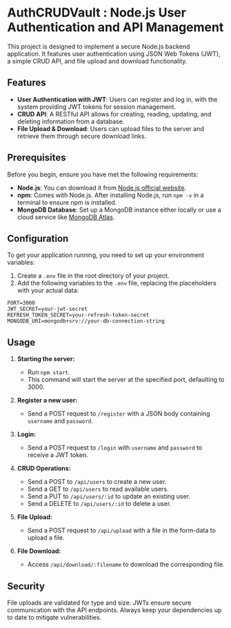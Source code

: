 # AuthCRUDVault : Node.js User Authentication and API Management

This project is designed to implement a secure Node.js backend application. It features user authentication using JSON Web Tokens (JWT), a simple CRUD API, and file upload and download functionality.

## Features

- **User Authentication with JWT**: Users can register and log in, with the system providing JWT tokens for session management.
- **CRUD API**: A RESTful API allows for creating, reading, updating, and deleting information from a database.
- **File Upload & Download**: Users can upload files to the server and retrieve them through secure download links.

## Prerequisites

Before you begin, ensure you have met the following requirements:

- **Node.js**: You can download it from [Node.js official website](https://nodejs.org/).
- **npm**: Comes with Node.js. After installing Node.js, run `npm -v` in a terminal to ensure npm is installed.
- **MongoDB Database**: Set up a MongoDB instance either locally or use a cloud service like [MongoDB Atlas](https://www.mongodb.com/atlas/database).

## Configuration

To get your application running, you need to set up your environment variables:

1. Create a `.env` file in the root directory of your project.
2. Add the following variables to the `.env` file, replacing the placeholders with your actual data:

```env
PORT=3000
JWT_SECRET=your-jwt-secret
REFRESH_TOKEN_SECRET=your-refresh-token-secret
MONGODB_URI=mongodb+srv://your-db-connection-string
```

## Usage

1. **Starting the server:**
   - Run `npm start`.
   - This command will start the server at the specified port, defaulting to 3000.

2. **Register a new user:**
   - Send a POST request to `/register` with a JSON body containing `username` and `password`.

3. **Login:**
   - Send a POST request to `/login` with `username` and `password` to receive a JWT token.

4. **CRUD Operations:**
   - Send a POST to `/api/users` to create a new user.
   - Send a GET to `/api/users` to read available users.
   - Send a PUT to `/api/users/:id` to update an existing user.
   - Send a DELETE to `/api/users/:id` to delete a user.

5. **File Upload:**
   - Send a POST request to `/api/upload` with a file in the form-data to upload a file.

6. **File Download:**
   - Access `/api/download/:filename` to download the corresponding file.

## Security

File uploads are validated for type and size. JWTs ensure secure communication with the API endpoints. Always keep your dependencies up to date to mitigate vulnerabilities.

